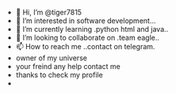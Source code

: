 - 👋 Hi, I’m @tiger7815
- 👀 I’m interested in software development...
- 🌱 I’m currently learning .python html and java..
- 💞️ I’m looking to collaborate on .team eagle..
- 📫 How to reach me ..contact on telegram.
- owner of my universe
- your freind any help contact me
- thanks to check my profile
- 

<!---
tiger7815/tiger7815 is a ✨ special ✨ repository because its `README.md` (this file) appears on your GitHub profile.
You can click the Preview link to take a look at your changes.
--->
